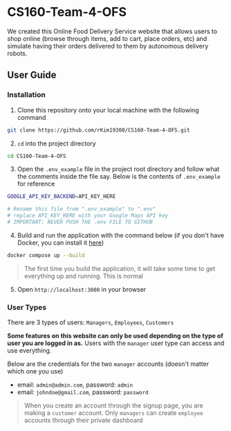 # CS160-Team-4-OFS

We created this Online Food Delivery Service website that allows users to shop online (browse through items, add to cart, place orders, etc) and simulate having their orders delivered to them by autonomous delivery robots.

## User Guide

### Installation

1. Clone this repository onto your local machine with the following command

```sh
git clone https://github.com/rKim19300/CS160-Team-4-OFS.git
```

2. `cd` into the project directory

```sh
cd CS160-Team-4-OFS
```

3. Open the `.env_example` file in the project root directory and follow what the comments inside the file say. Below is the contents of `.env_example` for reference

```sh
GOOGLE_API_KEY_BACKEND=API_KEY_HERE

# Rename this file from ".env_example" to ".env"
# replace API_KEY_HERE with your Google Maps API key 
# IMPORTANT: NEVER PUSH THE .env FILE TO GITHUB
```

4. Build and run the application with the command below (if you don't have Docker, you can install it [here](https://www.docker.com/get-started/))

```sh
docker compose up --build
```

> The first time you build the application, it will take some time to get everything up and running. This is normal

5. Open `http://localhost:3000` in your browser

### User Types

There are 3 types of users: `Managers`, `Employees`, `Customers`

**Some features on this website can only be used depending on the type of user you are logged in as.** Users with the `manager` user type can access and use everything.

Below are the credentials for the two `manager` accounts (doesn't matter which one you use)

* email: `admin@admin.com`, password: `admin`
* email: `johndoe@gmail.com`, password: `password`

> When you create an account through the signup page, you are making a `customer` account. Only `managers` can create `employee` accounts through their private dashboard
